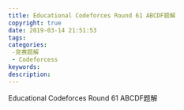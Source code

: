 ```yaml
---
title: Educational Codeforces Round 61 ABCDF题解
copyright: true
date: 2019-03-14 21:51:53
tags:
categories:
 -竞赛题解
 - Codeforcess 
keywords:
description:
---
```


Educational Codeforces Round 61 ABCDF题解
<!-- more --s>
## A.Regular Bracket Sequence
### 题意
给你四种括号的数量，问是否存在一种组合方式让所有的括号匹配
### 思路
水题，怎么操作都可以。
### AC代码
```c++
#include <bits/stdc++.h>
using namespace std;
#define ll long long
int main(void)
{
  ll l = 0, r = 0;
  int a, b, c, d;
  cin >> a >> b >> c >> d;
  l = a * 2 + b + c;
  r = b + c + d * 2;
  if (a == 0 && a == b && b == c && c == d)
    puts("1");
  else if (r == l)
  {
    if (c != 0 && (a == 0 || d == 0))
      puts("0");
    else
      puts("1");
  }
  else
    puts("0");
  // system("pause");
  return 0;
}
```
## B.Discounts
### 题意
给你一系列的糖果，你有一些优惠券，你可以选择等同于某张优惠券相同数字个的糖果，并将其中最便宜的那个糖果免费拿，之后其他糖果全价。问对于不同数字的优惠券，最便宜的购买方案是什么。
### 思路
水题，排个序然后选则比较贵的前几个就行。
### AC代码
```c++
#include <bits/stdc++.h>
using namespace std;
#define ll long long
const int maxn = 3 * 1e5 + 7;
ll p[maxn];
ll aa[maxn];
int main(void)
{
    ll n, m;
    ll ans = 0;
    scanf("%lld", &n);
    for (int i = 0; i < n; i++)
    {
        scanf("%lld", &p[i]);
        ans += p[i];
    }
    sort(p, p + n, greater<ll>());
    scanf("%lld", &m);

    for (int i = 0; i < m; i++)
    {
        scanf("%lld", &aa[i]);
    }
    for (int i = 0; i < m; i++)
    {
        printf("%lld\n", ans - p[aa[i] - 1]);
    }
    // system("pause");
    return 0;
}
```
## C.Painting the Fence
### 题意
有一些油漆工刷模板，每个人刷的范围不一样，现在撤掉两个油漆工，问撤掉之后最大能刷的面积是都少。
### 思路
先记录木板的每个部位被哪些油漆工刷了。然后统计每个油漆工对于只有一层油漆被刷的墙面的贡献，若一块墙面被两个油漆工刷了，统计一下这两个油漆工对于这块墙面的共同贡献。
之后暴力枚举一波，若删掉任意两个油漆工会让墙面少多少。少掉的数量就是：这两个油漆工对于当且仅当刷了一面墙的贡献加上他们俩合力刷了两面墙的贡献。

为什么超过三个油漆工刷过的墙面不统计？因为刷过三次的墙面怎么算贡献删掉两个油漆工都不会对这面墙有影响。
### AC代码
```c++
#include <bits/stdc++.h>
using namespace std;
const int maxn = 5e3 + 7;
int poi[maxn][3];
int one[maxn], two[maxn][maxn];
int main(void)
{
    std::ios::sync_with_stdio(false);
    int n, m;
    cin >> n >> m;
    for (int i = 0; i < m; i++)
    {
        int x, y;
        cin >> x >> y;
        for (int j = x; j <= y; j++)
        {
            if (poi[j][0] < 2)
            {
                poi[j][++poi[j][0]] = i;
            }
            else
                poi[j][0]++;
        }
    }
    int sum = 0;
    for (int i = 1; i <= n; i++)
    {
        int t = poi[i][0];
        //  cout << t << endl;
        if (t)
            sum++;
        if (t == 1)
            one[poi[i][1]]++;
        if (t == 2)
            two[poi[i][1]][poi[i][2]]++;
    }
    int cnt = 0x3f3f3f;
    for (int i = 0; i < m; i++)
    {
        for (int j = i + 1; j < m; j++)
        {
            cnt = min(cnt, one[i] + one[j] + two[i][j]);
        }
    }
    cout << sum - cnt << endl;
    //system("pause");
    return 0;
}
```
## D.Stressful Training
### 题意
有N个学生，每个学生的电脑初始有一定量的电量，有一个充电器，每次可以给一个学生的电脑补充一定量的电，问最少需要每次补充的电量为多少即可让所有的学生都能挺过M的时间。
### 思路
二分寻找这个最小的充电电量，然后暴力贪心模拟，每次给电最少的学生充电。

怎么模拟呢？用有限队列维护每个学生电脑的电量，每个学生的电脑充一次电之后都可以继续运行一段的时间，每次统计从开始到每次充电之后学生电脑的总电量，除以耗电量，就是学生可以从开始坚持多少时间。然后若一开始学生坚持的时间小于当前时间，无疑是学生撑不到这个点了，返回false，若电量最少的学生能坚持的时间都比总时间长，那么直接范围true。可以完成模拟就说明当前这种充电的电量可以让每个学生坚持到最后，那么返回true。
### AC代码
ps: 2994 ms
```c++
#include <bits/stdc++.h>
using namespace std;
const int maxn = 3e5 + 7;
#define ll long long
ll a[maxn], b[maxn], n, k;
typedef struct node
{
    ll time, id, power;
    bool operator<(const node &a) const
    {
        return this->time == a.time ? this->id > a.id : this->time > a.time;
    }
} poi;

bool check(ll x)
{
    priority_queue<node> p;
    for (int i = 1; i <= n; i++)
    {
        p.push(poi{a[i] / b[i], (ll)i, a[i]});
    }
    for (int i = 0; i < k; i++)
    {
        poi t = p.top();
        p.pop();
        if (t.time < i)
            return false;
        if (t.time >= k)
            break;
        t.power += x;
        t.time = t.power / b[t.id];
        p.push(t);
    }
    return true;
}

int main(void)
{
    std::ios::sync_with_stdio(false);
    cin >> n >> k;
    for (int i = 1; i <= n; i++)
        cin >> a[i];
    for (int i = 1; i <= n; i++)
        cin >> b[i];
    ll l = 0, r = 1e13;
    while (l <= r)
    {
        ll mid = (l + r) >> 1;
        if (check(mid))
            r = mid - 1;
        else
            l = mid + 1;
    }
    if (r == 1e13)
        cout << "-1" << endl;
    else
        cout << l << endl;
    return 0;
}
```
## F.Clear the String
### 题意
给你一个字符串，每次可以删除一些相同的连续子串，问最少删除几次就可以把整个字符串完全删除。
### 思路
区间DP，挺简单的。
`dp[i][j] = min(dp[i][j], dp[i][mid] + dp[mid + 1][j]);`
同时，当区间两端相等的时候，可以免费删除一次。
### AC代码
```c++
#include <bits/stdc++.h>
using namespace std;
const int maxn = 1e3 + 7;
char a[maxn];
int dp[maxn][maxn];
void solve(void)
{
    int n;
    scanf("%d", &n);
    scanf("%s", a + 1);
    memset(dp, 0x3f, sizeof dp);
    for (int i = 1; i <= n; i++)
        dp[i][i] = 1;
    for (int size = 1; size <= n; size++)
    {
        for (int i = 1; i + size <= n; i++)
        {
            int j = i + size;
            if (a[i] == a[j])
                dp[i][j] = min(dp[i][j - 1], dp[i + 1][j]);
            for (int mid = i; mid <= j; mid++)
            {
                dp[i][j] = min(dp[i][j], dp[i][mid] + dp[mid + 1][j]);
            }
        }
    }
    printf("%d\n", dp[1][n]);
}
int main(void)
{
    solve();
    return 0;
}
```





*不能再沉迷与拯救华盛顿了啊！！！！*

